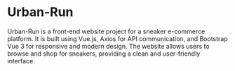# Urban-Run
Urban-Run is a front-end website project for a sneaker e-commerce platform. It is built using Vue.js, Axios for API communication, and Bootstrap Vue 3 for responsive and modern design. The website allows users to browse and shop for sneakers, providing a clean and user-friendly interface.
